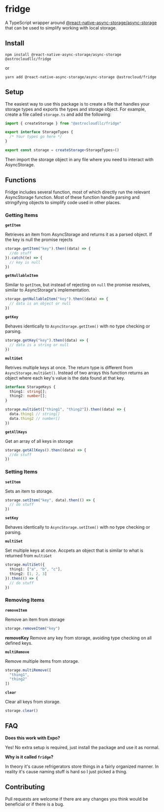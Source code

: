 # fridge
A TypeScript wrapper around [@react-native-async-storage/async-storage](https://github.com/react-native-async-storage/async-storage) that can be used to simplify working with local storage.

## Install

```
npm install @react-native-async-storage/async-storage @astrocloudllc/fridge
```
or 
```
yarn add @react-native-async-storage/async-storage @astrocloud/fridge
```

## Setup
The easiest way to use this package is to create a file that handles your storage types and exports the types and storage object. For example, create a file called `storage.ts` and add the following:
```ts
import { createStorage } from "@astrocloudllc/fridge"

export interface StorageTypes {
  /* Your types go here */
}

export const storage = createStorage<StorageTypes>()
```
Then import the storage object in any file where you need to interact with AsyncStorage.

## Functions
Fridge includes several function, most of which directly run the relevant AsyncStorage function. Most of these function handle parsing and stringifying objects to simplify code used in other places.

### Getting Items

**`getItem`**

Retrieves an item from AsyncStorage and returns it as a parsed object. If the key is null the promise rejects
```ts
storage.getItem("key").then((data) => {
  //do stuff
}).catch((e) => {
  // key is null
})
```

**`getNullableItem`**

Similar to `getItem`, but instead of rejecting on `null` the promise resolves, similar to AsyncStorage's implementation.

```ts
storage.getNullableItem("key").then((data) => {
  // data is an object or null
})
```
**`getKey`**

Behaves identically to `AsyncStorage.getItem()` with no type checking or parsing.

```ts
storage.getKey("key").then((data) => {
  // data is a string or null
})
```

**`multiGet`**

Retrives multiple keys at once. The return type is different from `AsyncStorage.multiGet()`. Instead of two arrays this function returns an object where each key's value is the data found at that key.

```ts
interface StorageKeys {
  thing1: string[];
  thing2: number[];
}

storage.multiGet(["thing1", "thing2"]).then((data) => {
  data.thing1 // string[]
  data.thing2 // number[]
})
```

**`getAllKeys`**

Get an array of all keys in storage

```ts
storage.getAllKeys().then((data) => {
  //do stuff
})
```



### Setting Items

**`setItem`**

Sets an item to storage.
```ts
storage.setItem("key", data).then(() => {
  // do stuff
})
```

**`setKey`**

Behaves identically to `AsyncStorage.setItem()` with no type checking or parsing.

**`multiSet`**

Set multiple keys at once. Accpets an object that is similar to what is returned from `multiGet`

```ts
storage.multiSet({
  thing1: ["a", "b", "c"],
  thing2: [1, 2, 3]
}).then(() => {
  // do stuff
})
```

### Removing Items

**`removeItem`**

Remove an item from storage

```ts
storage.removeItem("key")
```

**removeKey**
Remove any key from storage, avoiding type checking on all defined keys.

**`multiRemove`**

Remove multiple items from storage.

```ts
storage.multiRemove([
  "thing1",
  "thing2"
])
```

**`clear`**

Clear all keys from storage.

```ts
storage.clear()
```

## FAQ
**Does this work with Expo?**

Yes! No extra setup is required, just install the package and use it as normal.

**Why is it called `fridge`?**

In theory it's cause refrigerators store things in a fairly organized manner. In reality it's cause naming stuff is hard so I just picked a thing.

## Contributing

Pull requests are welcome if there are any changes you think would be beneficial or if there is a bug.




